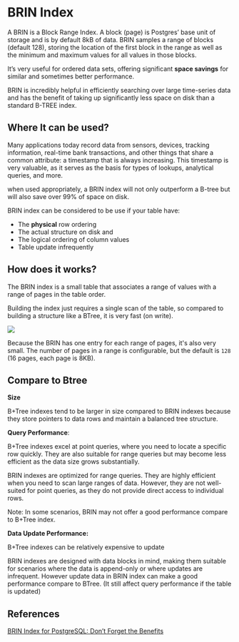 # BRIN Index

A BRIN is a Block Range Index. A block (page) is Postgres’ base unit of storage and is by default 8kB of data.
BRIN samples a range of blocks (default 128), storing the location of the first block in the range as well as the minimum and maximum values for all values in those blocks.

It’s very useful for ordered data sets, offering significant **space savings** for similar and sometimes better performance.

BRIN is incredibly helpful in efficiently searching over large time-series data and has the benefit of taking up significantly less space on disk than a standard B-TREE index.

## Where It can be used?

Many applications today record data from sensors, devices, tracking information, real-time bank transactions, and other things that share a common attribute: a timestamp that is always increasing. This timestamp is very valuable, as it serves as the basis for types of lookups, analytical queries, and more.

when used appropriately, a BRIN index will not only outperform a B-tree but will also save over 99% of space on disk.

BRIN index can be considered to be use if your table have:

- The **physical** row ordering 
- The actual structure on disk and
- The logical ordering of column values
- Table update infrequently

## How does it works?

The BRIN index is a small table that associates a range of values with a range of pages in the table order.

Building the index just requires a single scan of the table, so compared to building a structure like a BTree, it is very fast (on write).

![](https://user-images.githubusercontent.com/17776979/270085942-d57f69bb-2b3a-4d0f-9afe-91344d1f65fd.png)

Because the BRIN has one entry for each range of pages, it's also very small. The number of pages in a range is configurable, but the default is `128` (16 pages, each page is 8KB).

## Compare to Btree

**Size**

B+Tree indexes tend to be larger in size compared to BRIN indexes because they store pointers to data rows and maintain a balanced tree structure.

**Query Performance**:

B+Tree indexes excel at point queries, where you need to locate a specific row quickly. They are also suitable for range queries but may become less efficient as the data size grows substantially.

BRIN indexes are optimized for range queries. They are highly efficient when you need to scan large ranges of data. However, they are not well-suited for point queries, as they do not provide direct access to individual rows.

Note: In some scenarios, BRIN may not offer a good performance compare to B+Tree index.

**Data Update Performance:**

B+Tree indexes can be relatively expensive to update

BRIN indexes are designed with data blocks in mind, making them suitable for scenarios where the data is append-only or where updates are infrequent. However update data in BRIN index can make a good performance compare to BTree. (It still affect query performance if the table is updated)

## References

[BRIN Index for PostgreSQL: Don’t Forget the Benefits](https://www.percona.com/blog/brin-index-for-postgresql-dont-forget-the-benefits/)
